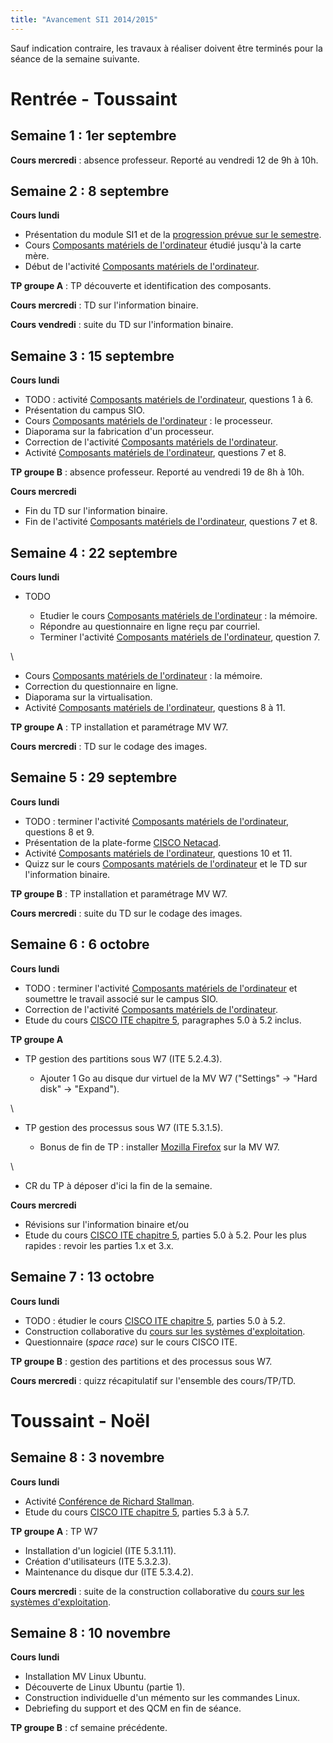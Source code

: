```yaml
---
title: "Avancement SI1 2014/2015"
---
```


Sauf indication contraire, les travaux à réaliser doivent être terminés pour la séance de la semaine suivante.

# Rentrée - Toussaint

## Semaine 1 : 1er septembre

**Cours mercredi** : absence professeur. Reporté au vendredi 12 de 9h à 10h.

## Semaine 2 : 8 septembre

**Cours lundi**

* Présentation du module SI1 et de la [progression prévue sur le semestre](https://docs.google.com/spreadsheet/ccc?key=0Ai28xIJg0K-zdE4talZQc1hrSFZUaEZDSDcyamdRLVE&usp=sharing).
* Cours [Composants matériels de l'ordinateur](/cours/composants-materiels-ordinateur) étudié jusqu'à la carte mère.
* Début de l'activité [Composants matériels de l'ordinateur](/activite/composants-materiels-ordinateur).

**TP groupe A** : TP découverte et identification des composants.

**Cours mercredi** : TD sur l'information binaire.

**Cours vendredi** : suite du TD sur l'information binaire.

## Semaine 3 : 15 septembre

**Cours lundi**

* TODO : activité [Composants matériels de l'ordinateur](/activite/composants-materiels-ordinateur), questions 1 à 6.
* Présentation du campus SIO.
* Cours [Composants matériels de l'ordinateur](/cours/composants-materiels-ordinateur) : le processeur.
* Diaporama sur la fabrication d'un processeur.
* Correction de l'activité [Composants matériels de l'ordinateur](/activite/composants-materiels-ordinateur).
* Activité [Composants matériels de l'ordinateur](/activite/composants-materiels-ordinateur), questions 7 et 8.

**TP groupe B** : absence professeur. Reporté au vendredi 19 de 8h à 10h.

**Cours mercredi**

* Fin du TD sur l'information binaire.
* Fin de l'activité [Composants matériels de l'ordinateur](/activite/composants-materiels-ordinateur), questions 7 et 8.

## Semaine 4 : 22 septembre

**Cours lundi**

* TODO

    * Etudier le cours [Composants matériels de l'ordinateur](/cours/composants-materiels-ordinateur) : la mémoire.
    * Répondre au questionnaire en ligne reçu par courriel.
    * Terminer l'activité [Composants matériels de l'ordinateur](/activite/composants-materiels-ordinateur), question 7.

\

* Cours [Composants matériels de l'ordinateur](/cours/composants-materiels-ordinateur) : la mémoire.
* Correction du questionnaire en ligne.
* Diaporama sur la virtualisation.
* Activité [Composants matériels de l'ordinateur](/activite/composants-materiels-ordinateur), questions 8 à 11.

**TP groupe A** : TP installation et paramétrage MV W7.

**Cours mercredi** : TD sur le codage des images.

## Semaine 5 : 29 septembre

**Cours lundi**

* TODO : terminer l'activité [Composants matériels de l'ordinateur](/activite/composants-materiels-ordinateur), questions 8 et 9.
* Présentation de la plate-forme [CISCO Netacad](https://www.netacad.com).
* Activité [Composants matériels de l'ordinateur](/activite/composants-materiels-ordinateur), questions 10 et 11.
* Quizz sur le cours [Composants matériels de l'ordinateur](/cours/composants-materiels-ordinateur) et le TD sur l'information binaire.

**TP groupe B** : TP installation et paramétrage MV W7.

**Cours mercredi** : suite du TD sur le codage des images.

## Semaine 6 : 6 octobre

**Cours lundi**

* TODO : terminer l'activité [Composants matériels de l'ordinateur](/activite/composants-materiels-ordinateur) et soumettre le travail associé sur le campus SIO.
* Correction de l'activité [Composants matériels de l'ordinateur](/activite/composants-materiels-ordinateur).
* Etude du cours [CISCO ITE chapitre 5](https://static-course-assets.s3.amazonaws.com/ITE50FR/module5/index.html#5.0.1.1), paragraphes 5.0 à 5.2 inclus.

**TP groupe A**

* TP gestion des partitions sous W7 (ITE 5.2.4.3).

    * Ajouter 1 Go au disque dur virtuel de la MV W7 ("Settings" -> "Hard disk" -> "Expand").

\

* TP gestion des processus sous W7 (ITE 5.3.1.5).

    * Bonus de fin de TP : installer [Mozilla Firefox](https://www.mozilla.org/fr/firefox/new/) sur la MV W7.

\

* CR du TP à déposer d'ici la fin de la semaine.

**Cours mercredi**

* Révisions sur l'information binaire et/ou
* Etude du cours [CISCO ITE chapitre 5](https://static-course-assets.s3.amazonaws.com/ITE50FR/module5/index.html#5.0.1.1), parties 5.0 à 5.2. Pour les plus rapides : revoir les parties 1.x et 3.x.

## Semaine 7 : 13 octobre

**Cours lundi**

* TODO : étudier le cours [CISCO ITE chapitre 5](https://static-course-assets.s3.amazonaws.com/ITE50FR/module5/index.html#5.0.1.1), parties 5.0 à 5.2.
* Construction collaborative du [cours sur les systèmes d'exploitation](/cours/systemes-exploitation).
* Questionnaire (*space race*) sur le cours CISCO ITE.

**TP groupe B** : gestion des partitions et des processus sous W7.

**Cours mercredi** : quizz récapitulatif sur l'ensemble des cours/TP/TD.

# Toussaint - Noël

## Semaine 8 : 3 novembre

**Cours lundi**

* Activité [Conférence de Richard Stallman](/activite/conference-stallman-logiciel-libre).
* Etude du cours [CISCO ITE chapitre 5](https://static-course-assets.s3.amazonaws.com/ITE50FR/module5/index.html#5.0.1.1), parties 5.3 à 5.7.

**TP groupe A** : TP W7 

* Installation d'un logiciel (ITE 5.3.1.11).
* Création d'utilisateurs (ITE 5.3.2.3).
* Maintenance du disque dur (ITE 5.3.4.2).

**Cours mercredi** : suite de la construction collaborative du [cours sur les systèmes d'exploitation](/cours/systemes-exploitation).

## Semaine 8 : 10 novembre

**Cours lundi**

* Installation MV Linux Ubuntu.
* Découverte de Linux Ubuntu (partie 1).
* Construction individuelle d'un mémento sur les commandes Linux.
* Debriefing du support et des QCM en fin de séance.

**TP groupe B** : cf semaine précédente.
